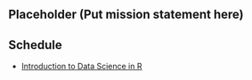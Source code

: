 ## Placeholder (Put mission statement here)


## Schedule

- [Introduction to Data Science in R](https://htmlpreview.github.io/?https://github.com/du-data-science/korbel-skills-workshops/blob/master/intro-to-R/intro-to-R.html)
